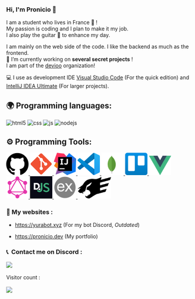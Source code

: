 

### Hi, I'm Pronicio 👋

I am a student who lives in France 🥖 !  
My passion is coding and I plan to make it my job.  
I also play the guitar :guitar: to enhance my day.<br>

I am mainly on the web side of the code. I like the backend as much as the frontend.  
🔭 I’m currently working on **several secret projects** !  
I am part of the [devioo](https://devioo.com/) organization! 

💻 I use as development IDE [Visual Studio Code](https://code.visualstudio.com/) (For the quick edition) and [IntelliJ IDEA Ultimate](https://www.jetbrains.com/idea/) (For larger projects).

## 🌍 Programming languages:

<p>
  <img alt="html5" src="https://img.shields.io/badge/-HTML5-E34F26?style=flat-square&logo=html5&logoColor=white" />
  <img alt="css" src="https://img.shields.io/badge/-CSS-00A6FF?style=flat-square&logo=css3&logoColor=white" />
  <img alt="js" src="https://img.shields.io/badge/-Javascript-FFEE00?style=flat-square&logo=javascript&logoColor=black" />
  <img alt="nodejs" src="https://img.shields.io/badge/-NodeJS-43853D?style=flat-square&logo=Node.js&logoColor=white" />
</p>


## ⚙️ Programming Tools:

<p>
  <a href="https://github.com" target="_blank">
    <img alt="github" width="60px" src="https://raw.githubusercontent.com/Pronicio/Pronicio/main/logo/github.svg"/>
  </a>
  <a href="https://git-scm.com/" target="_blank">
    <img alt="git" width="60px" src="https://raw.githubusercontent.com/Pronicio/Pronicio/main/logo/git.svg"/>
  </a>
  <a href="https://www.jetbrains.com/fr-fr/idea/" target="_blank">
    <img alt="idea-ultimate" width="60px" src="https://raw.githubusercontent.com/Pronicio/Pronicio/main/logo/IntelliJ_IDEA.svg"/>
  </a>
  <a href="https://code.visualstudio.com" target="_blank">
    <img alt="visualstudio" width="60px" src="https://raw.githubusercontent.com/Pronicio/Pronicio/main/logo/Visual_Studio_Code.svg"/>
  </a>
  <a href="https://www.mongodb.com" target="_blank">
    <img alt="mongodb" width="60px" src="https://raw.githubusercontent.com/Pronicio/Pronicio/main/logo/MongoDB.svg"/>
  </a>
  <a href="https://trello.com" target="_blank">
    <img alt="trello" width="60px" src="https://raw.githubusercontent.com/Pronicio/Pronicio/main/logo/trello.svg"/>
  </a>
  <a href="https://vuejs.org" target="_blank">
    <img alt="vue" width="60px" src="https://raw.githubusercontent.com/Pronicio/Pronicio/main/logo/Vue.js.svg"/>
  </a>
  <a href="https://graphql.org" target="_blank">
    <img alt="graphql" width="60px" src="https://raw.githubusercontent.com/Pronicio/Pronicio/main/logo/GraphQL.svg"/>
  </a>
  <a href="https://discord.js.org" target="_blank">
    <img alt="discordjs" width="60px" src="https://raw.githubusercontent.com/Pronicio/Pronicio/main/logo/discordjs.png"/>
  </a>
  <a href="https://expressjs.com" target="_blank">
    <img alt="expressjs" width="60px" src="https://raw.githubusercontent.com/Pronicio/Pronicio/main/logo/expressjs.png"/>
  </a>
  <a href="https://www.fastify.io" target="_blank">
    <img alt="fastify" width="90px" src="https://raw.githubusercontent.com/Pronicio/Pronicio/main/logo/fastify.svg"/>
  </a>
</p>


### 🚩 My websites :

- https://yurabot.xyz (For my bot Discord, *Outdated*)

- https://pronicio.dev (My portfolio)
  
  
### <p>📞 &nbsp;Contact me on Discord :</p>
<p>
  <img src="https://discord.c99.nl/widget/theme-4/477582590329749504.png">
</p>
  
<p align="left">
  Visitor count :<br><br>
  <img src="https://profile-counter.glitch.me/Pronicio/count.svg" />
</p>
